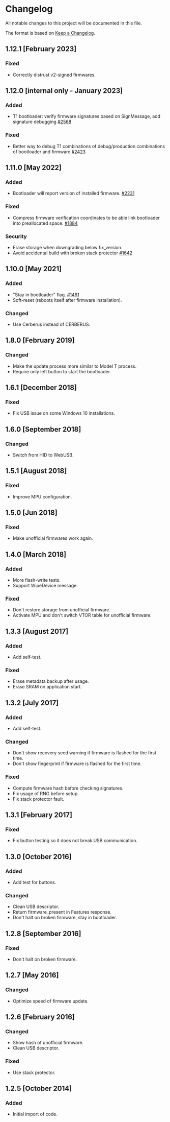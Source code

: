 # Changelog

All notable changes to this project will be documented in this file.

The format is based on [Keep a Changelog](https://keepachangelog.com/en/1.0.0/).

## 1.12.1 [February 2023]

### Fixed
- Correctly distrust v2-signed firmwares.


## 1.12.0 [internal only - January 2023]

### Added
- T1 bootloader: verify firmware signatures based on SignMessage, add signature debugging  [#2568]

### Fixed
- Better way to debug T1 combinations of debug/production combinations of bootloader and firmware  [#2423]


## 1.11.0 [May 2022]

### Added
- Bootloader will report version of installed firmware.  [#2231]

### Fixed
- Compress firmware verification coordinates to be able link bootloader into preallocated space.  [#1884]

### Security
- Erase storage when downgrading below fix_version.
- Avoid accidental build with broken stack protector  [#1642]


## 1.10.0 [May 2021]

### Added
- "Stay in bootloader" flag.  [#1461]
- Soft-reset (reboots itself after firmware installation).

### Changed
- Use Cerberus instead of CERBERUS.

## 1.8.0 [February 2019]

### Changed
- Make the update process more similar to Model T process.
- Require only left button to start the bootloader.

## 1.6.1 [December 2018]

### Fixed
- Fix USB issue on some Windows 10 installations.

## 1.6.0 [September 2018]

### Changed
- Switch from HID to WebUSB.

## 1.5.1 [August 2018]

### Fixed
- Improve MPU configuration.

## 1.5.0 [Jun 2018]

### Fixed
- Make unofficial firmwares work again.

## 1.4.0 [March 2018]

### Added
- More flash-write tests.
- Support WipeDevice message.

### Fixed
- Don't restore storage from unofficial firmware.
- Activate MPU and don't switch VTOR table for unofficial firmware.

## 1.3.3 [August 2017]

### Added
- Add self-test.

### Fixed
- Erase metadata backup after usage.
- Erase SRAM on application start.

## 1.3.2 [July 2017]

### Added
- Add self-test.

### Changed
- Don't show recovery seed warning if firmware is flashed for the first time.
- Don't show fingerprint if firmware is flashed for the first time.

### Fixed
- Compute firmware hash before checking signatures.
- Fix usage of RNG before setup.
- Fix stack protector fault.

## 1.3.1 [February 2017]

### Fixed
- Fix button testing so it does not break USB communication.

## 1.3.0 [October 2016]

### Added
- Add test for buttons.

### Changed
- Clean USB descriptor.
- Return firmware_present in Features response.
- Don't halt on broken firmware, stay in bootloader.

## 1.2.8 [September 2016]

### Fixed
- Don't halt on broken firmware.

## 1.2.7 [May 2016]

### Changed
- Optimize speed of firmware update.

## 1.2.6 [February 2016]

### Changed
- Show hash of unofficial firmware.
- Clean USB descriptor.

### Fixed
- Use stack protector.

## 1.2.5 [October 2014]

### Added
- Initial import of code.

[#1461]: https://github.com/Cerberus-Wallet/cerberus-firmware/pull/1461
[#1642]: https://github.com/Cerberus-Wallet/cerberus-firmware/pull/1642
[#1884]: https://github.com/Cerberus-Wallet/cerberus-firmware/pull/1884
[#2231]: https://github.com/Cerberus-Wallet/cerberus-firmware/pull/2231
[#2423]: https://github.com/Cerberus-Wallet/cerberus-firmware/pull/2423
[#2568]: https://github.com/Cerberus-Wallet/cerberus-firmware/pull/2568
